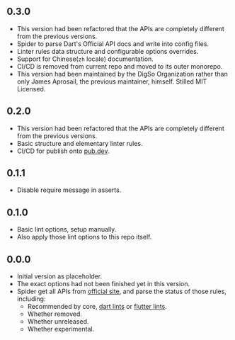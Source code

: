 ## 0.3.0

- This version had been refactored that the APIs are
  completely different from the previous versions.
- Spider to parse Dart's Official API docs and write into config files.
- Linter rules data structure and configurable options overrides.
- Support for Chinese(`zh` locale) documentation.
- CI/CD is removed from current repo and moved to its outer monorepo.
- This version had been maintained by the DigSo Organization rather than
  only James Aprosail, the previous maintainer, himself. Stilled MIT Licensed.

## 0.2.0

- This version had been refactored that the APIs are
  completely different from the previous versions.
- Basic structure and elementary linter rules.
- CI/CD for publish onto [pub.dev](https://pub.dev).

## 0.1.1

- Disable require message in asserts.

## 0.1.0

- Basic lint options, setup manually.
- Also apply those lint options to this repo itself.

## 0.0.0

- Initial version as placeholder.
- The exact options had not been finished yet in this version.
- Spider get all APIs from [official site](https://dart.dev/tools/linter-rules),
  and parse the status of those rules, including:
  - Recommended by core, [dart lints](https://pub.dev/packages/lints)
    or [flutter lints](https://pub.dev/packages/flutter_lints).
  - Whether removed.
  - Whether unreleased.
  - Whether experimental.

